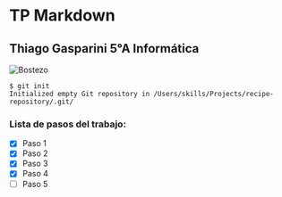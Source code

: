 # TP Markdown
## Thiago Gasparini 5°A Informática
![Bostezo](https://media.lmneuquen.com/p/0943afa67cb8ed480c18b8d99a2a94c1/adjuntos/195/imagenes/005/999/0005999523/1200x675/smart/cara-bostezo-whatsappjpg.jpg)
```
$ git init
Initialized empty Git repository in /Users/skills/Projects/recipe-repository/.git/
```
### Lista de pasos del trabajo:
- [x] Paso 1
- [x] Paso 2
- [x] Paso 3
- [x] Paso 4
- [ ] Paso 5
